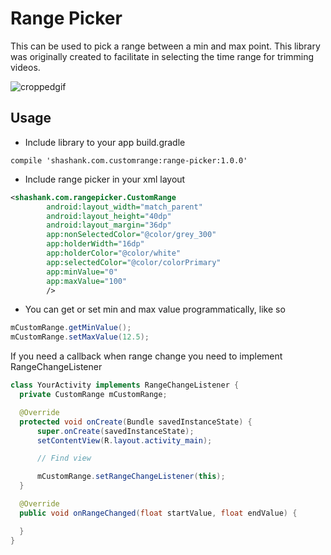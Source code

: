 # Range Picker


This can be used to pick a range between a min and max point. This library was originally created to facilitate
in selecting the time range for trimming videos.


![croppedgif](https://cloud.githubusercontent.com/assets/13211441/23983001/5afd6ca2-0a37-11e7-9167-d488ec5b28f0.gif)


## Usage

  * Include library to your app build.gradle

  `compile 'shashank.com.customrange:range-picker:1.0.0'`

  * Include range picker in your xml layout

  ```xml
  <shashank.com.rangepicker.CustomRange
          android:layout_width="match_parent"
          android:layout_height="40dp"
          android:layout_margin="36dp"
          app:nonSelectedColor="@color/grey_300"
          app:holderWidth="16dp"
          app:holderColor="@color/white"
          app:selectedColor="@color/colorPrimary"
          app:minValue="0"
          app:maxValue="100"
          />
  ```

  * You can get or set min and max value programmatically, like so

  ```java
  mCustomRange.getMinValue();
  mCustomRange.setMaxValue(12.5);
  ```

  If you need a callback when range change you need to implement RangeChangeListener

  ```java
  class YourActivity implements RangeChangeListener {
    private CustomRange mCustomRange;

    @Override
    protected void onCreate(Bundle savedInstanceState) {
        super.onCreate(savedInstanceState);
        setContentView(R.layout.activity_main);

        // Find view

        mCustomRange.setRangeChangeListener(this);
    }

    @Override
    public void onRangeChanged(float startValue, float endValue) {

    }
  }
  ```